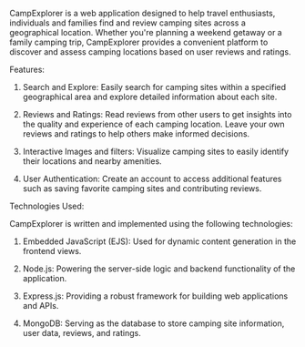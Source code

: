 
CampExplorer is a web application designed to help travel enthusiasts, individuals and families find and review camping sites across a geographical location.
Whether you're planning a weekend getaway or a family camping trip, CampExplorer provides a convenient platform to discover and assess camping locations based on user reviews and ratings.

Features:

1. Search and Explore: Easily search for camping sites within a specified geographical area and explore detailed information about each site.

2. Reviews and Ratings: Read reviews from other users to get insights into the quality and experience of each camping location. Leave your own reviews and ratings to help others make informed decisions.

3. Interactive Images and filters: Visualize camping sites to easily identify their locations and nearby amenities.

4. User Authentication: Create an account to access additional features such as saving favorite camping sites and contributing reviews.
 

Technologies Used:

CampExplorer is written and implemented using the following technologies:

1. Embedded JavaScript (EJS): Used for dynamic content generation in the frontend views.

2. Node.js: Powering the server-side logic and backend functionality of the application.

3. Express.js: Providing a robust framework for building web applications and APIs.

4. MongoDB: Serving as the database to store camping site information, user data, reviews, and ratings.
